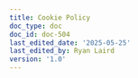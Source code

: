 ```yaml
---
title: Cookie Policy
doc_type: doc
doc_id: doc-504
last_edited_date: '2025-05-25'
last_edited_by: Ryan Laird
version: '1.0'
---
```



